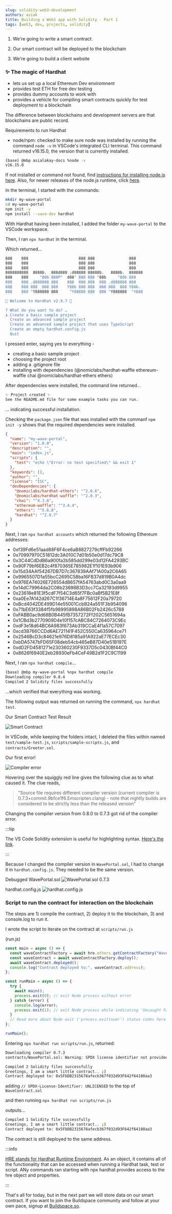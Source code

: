 ```yaml
---
slug: solidity-web3-development
authors: asiak
title: Building a Web3 app with Solidity - Part 1
tags: [web3, dev, projects, solidity]
---
```


1. We're going to write a smart contract.

2. Our smart contract will be deployed to the blockchain

3. We're going to build a client website

<!--truncate-->

### ✨ The magic of Hardhat ### 
- lets us set up a local Ethereum Dev enviromnent
- provides test ETH for free dev testing 
- provides dummy accounts to work with 
- provides a vehicle for compiling smart contracts quickly for test deployment to a blockchain

The difference between blockchains and development servers are that blockchains are public record.  

Requirements to run Hardhat
- node/npm: checked to make sure node was installed by running the command `node -v` in VSCode's integrated CLI terminal. This command returned v16.15.0, the version that is currently installed. 

```Bash
(base) @mbp asialakay-docs %node -v
v16.15.0
```
If not installed or command not found, find [instructions for installing node.js here](https://hardhat.org/tutorial/setting-up-the-environment). Also, for newer releases of the node.js runtime, click [here](https://nodejs.org/en/about/releases/).

In the terminal, I started with the commands: 

```Bash
mkdir my-wave-portal
cd my-wave-portal
npm init -y
npm install --save-dev hardhat
```

With Hardhat having been installed, I added the folder `my-wave-portal` to the VSCode workspace. 

Then, I ran `npx hardhat` in the terminal. 

Which returned... 

 
```Bash
888    888                      888 888               888
888    888                      888 888               888
888    888                      888 888               888
8888888888  8888b.  888d888 .d88888 88888b.   8888b.  888888
888    888     "88b 888P"  d88" 888 888 "88b     "88b 888
888    888 .d888888 888    888  888 888  888 .d888888 888
888    888 888  888 888    Y88b 888 888  888 888  888 Y88b.
888    888 "Y888888 888     "Y88888 888  888 "Y888888  "Y888

👷 Welcome to Hardhat v2.9.7 👷‍

? What do you want to do? … 
❯ Create a basic sample project
  Create an advanced sample project
  Create an advanced sample project that uses TypeScript
  Create an empty hardhat.config.js
  Quit

```

I pressed enter, saying yes to everything - 
- creating a basic sample project
- choosing the project root 
- adding a .gitignore file
- installing with dependencies (@nomiclabs/hardhat-waffle ethereum-waffle chai @nomiclabs/hardhat-ethers ethers)

After dependencies were installed, the command line returned... 

```Bash
✨ Project created ✨
See the README.md file for some example tasks you can run.
```

... indicating successful installation.

Checking the `package.json` file that was installed with the commanf `npm init -y` shows that the required dependencies were installed.

```JSON
{
  "name": "my-wave-portal",
  "version": "1.0.0",
  "description": "",
  "main": "index.js",
  "scripts": {
    "test": "echo \"Error: no test specified\" && exit 1"
  },
  "keywords": [],
  "author": "",
  "license": "ISC",
  "devDependencies": {
    "@nomiclabs/hardhat-ethers": "^2.0.6",
    "@nomiclabs/hardhat-waffle": "^2.0.3",
    "chai": "^4.3.6",
    "ethereum-waffle": "^3.4.4",
    "ethers": "^5.6.8",
    "hardhat": "^2.9.7"
  }
}
```

Next, I ran `npx hardhat accounts` which returned the following Ethereum addresses: 

- 0xf39Fd6e51aad88F6F4ce6aB8827279cffFb92266
- 0x70997970C51812dc3A010C7d01b50e0d17dc79C8
- 0x3C44CdDdB6a900fa2b585dd299e03d12FA4293BC
- 0x90F79bf6EB2c4f870365E785982E1f101E93b906
- 0x15d34AAf54267DB7D7c367839AAf71A00a2C6A65
- 0x9965507D1a55bcC2695C58ba16FB37d819B0A4dc
- 0x976EA74026E726554dB657fA54763abd0C3a0aa9
- 0x14dC79964da2C08b23698B3D3cc7Ca32193d9955
- 0x23618e81E3f5cdF7f54C3d65f7FBc0aBf5B21E8f
- 0xa0Ee7A142d267C1f36714E4a8F75612F20a79720
- 0xBcd4042DE499D14e55001CcbB24a551F3b954096
- 0x71bE63f3384f5fb98995898A86B02Fb2426c5788
- 0xFABB0ac9d68B0B445fB7357272Ff202C5651694a
- 0x1CBd3b2770909D4e10f157cABC84C7264073C9Ec
- 0xdF3e18d64BC6A983f673Ab319CCaE4f1a57C7097
- 0xcd3B766CCDd6AE721141F452C550Ca635964ce71
- 0x2546BcD3c84621e976D8185a91A922aE77ECEc30
- 0xbDA5747bFD65F08deb54cb465eB87D40e51B197E
- 0xdD2FD4581271e230360230F9337D5c0430Bf44C0
- 0x8626f6940E2eb28930eFb4CeF49B2d1F2C9C1199

Next, I ran `npx hardhat compile`...

```Bash
(base) @mbp my-wave-portal %npx hardhat compile
Downloading compiler 0.8.4
Compiled 2 Solidity files successfully
```

...which verified that everything was working.

The following output was returned on running the command, `npx hardhat test`.

Our Smart Contract Test Result 

![Smart Contract](./smart-contract.jpg)




In VSCode, while keeping the folders intact, I deleted the files within named `test/sample-test.js`, `scripts/sample-scripts.js`, and `contracts/Greeter.sol`.

Our first error! 

![Compiler error](./compiler-error.jpg)

Hovering over the squiggly red line gives the following clue as to what caused it. The clue reads, 
> "Source file requires different compiler version (current compiler is 0.7.3+commit.9bfce1f6.Emscripten.clang) - note that nightly builds are considered to be strictly less than the released version"

Changing the compiler version from 0.8.0 to 0.7.3 got rid of the compiler error. 

:::tip

The VS Code Solidity extension is useful for highlighting syntax. [Here's the link](https://marketplace.visualstudio.com/items?itemName=JuanBlanco.solidity).

:::

Because I changed the compiler version in `WavePortal.sol`, I had to change it in `hardhat.config.js`. They needed to be the same version. 

Debugged WavePortal.sol
![WavePortal.sol 0.7.3](./WavePortal.sol-1.jpg)

hardhat.config.js
![hardhat.config.js](./hardhat.config.js-1.jpg)

### Script to run the contract for interaction on the blockchain ##

The steps are 1) compile the contract, 2) deploy it to the blockchain, 3) and console.log to run it.

I wrote the script to iterate on the contract at `scripts/run.js`

(run.js)
```JavaScript
const main = async () => {
  const waveContractFactory = await hre.ethers.getContractFactory("WavePortal");
  const waveContract = await waveContractFactory.deploy();
  await waveContract.deployed();
  console.log("Contract deployed to:", waveContract.address);
};

const runMain = async () => {
  try {
    await main();
    process.exit(0); // exit Node process without error
  } catch (error) {
    console.log(error);
    process.exit(1); // exit Node process while indicating 'Uncaught Fatal Exception' error
  }
  // Read more about Node exit ('process.exit(num)') status codes here: https://stackoverflow.com/a/47163396/7974948
};

runMain();
```
Entering `npx hardhat run scripts/run.js`, returned: 

```bash
Downloading compiler 0.7.3
contracts/WavePortal.sol: Warning: SPDX license identifier not provided in source file. Before publishing, consider adding a comment containing "SPDX-License-Identifier: <SPDX-License>" to each source file. Use "SPDX-License-Identifier: UNLICENSED" for non-open-source code. Please see https://spdx.org for more information.

Compiled 2 Solidity files successfully
Greetings, I am a smart little contract.. ;)
Contract deployed to: 0x5FbDB2315678afecb367f032d93F642f64180aa3
```

adding `// SPDX-License-Identifier: UNLICENSED` to the top of `WaveContract.sol`


and then running `npx hardhat run scripts/run.js`

outputs... 

```Bash
Compiled 1 Solidity file successfully
Greetings, I am a smart little contract.. ;)
Contract deployed to: 0x5FbDB2315678afecb367f032d93F642f64180aa3
```
The contract is still deployed to the same address. 

:::info

[HRE stands for Hardhat Runtime Environment](https://hardhat.org/advanced/hardhat-runtime-environment). As an object, it contains all of the functionality that can be accessed when running a Hardhat task, test or script. ANy commands ran starting with npx hardhat provides access to the hre object and properties. 

:::

That's all for today, but in the next part we will store data on our smart contract. If you want to join the Buildspace community and follow at your own pace, signup at [Buildspace.so](https://www.buildspace.so).